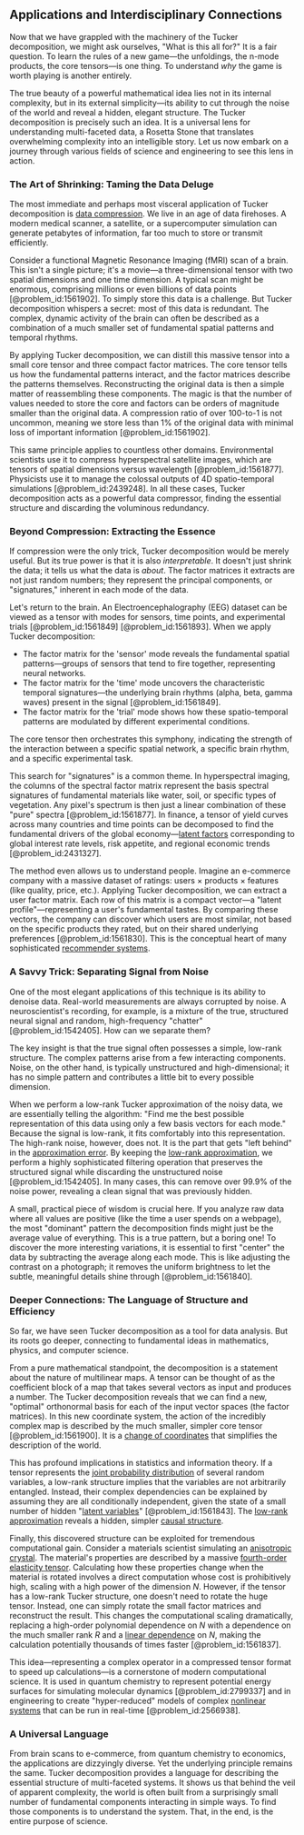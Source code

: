 ## Applications and Interdisciplinary Connections

Now that we have grappled with the machinery of the Tucker decomposition, we might ask ourselves, "What is this all for?" It is a fair question. To learn the rules of a new game—the unfoldings, the n-mode products, the core tensors—is one thing. To understand *why* the game is worth playing is another entirely.

The true beauty of a powerful mathematical idea lies not in its internal complexity, but in its external simplicity—its ability to cut through the noise of the world and reveal a hidden, elegant structure. The Tucker decomposition is precisely such an idea. It is a universal lens for understanding multi-faceted data, a Rosetta Stone that translates overwhelming complexity into an intelligible story. Let us now embark on a journey through various fields of science and engineering to see this lens in action.

### The Art of Shrinking: Taming the Data Deluge

The most immediate and perhaps most visceral application of Tucker decomposition is [data compression](@article_id:137206). We live in an age of data firehoses. A modern medical scanner, a satellite, or a supercomputer simulation can generate petabytes of information, far too much to store or transmit efficiently.

Consider a functional Magnetic Resonance Imaging (fMRI) scan of a brain. This isn't a single picture; it's a movie—a three-dimensional tensor with two spatial dimensions and one time dimension. A typical scan might be enormous, comprising millions or even billions of data points [@problem_id:1561902]. To simply store this data is a challenge. But Tucker decomposition whispers a secret: most of this data is redundant. The complex, dynamic activity of the brain can often be described as a combination of a much smaller set of fundamental spatial patterns and temporal rhythms.

By applying Tucker decomposition, we can distill this massive tensor into a small core tensor and three compact factor matrices. The core tensor tells us how the fundamental patterns interact, and the factor matrices describe the patterns themselves. Reconstructing the original data is then a simple matter of reassembling these components. The magic is that the number of values needed to store the core and factors can be orders of magnitude smaller than the original data. A compression ratio of over 100-to-1 is not uncommon, meaning we store less than 1% of the original data with minimal loss of important information [@problem_id:1561902].

This same principle applies to countless other domains. Environmental scientists use it to compress hyperspectral satellite images, which are tensors of spatial dimensions versus wavelength [@problem_id:1561877]. Physicists use it to manage the colossal outputs of 4D spatio-temporal simulations [@problem_id:2439248]. In all these cases, Tucker decomposition acts as a powerful data compressor, finding the essential structure and discarding the voluminous redundancy.

### Beyond Compression: Extracting the Essence

If compression were the only trick, Tucker decomposition would be merely useful. But its true power is that it is also *interpretable*. It doesn't just shrink the data; it tells us what the data is *about*. The factor matrices it extracts are not just random numbers; they represent the principal components, or "signatures," inherent in each mode of the data.

Let's return to the brain. An Electroencephalography (EEG) dataset can be viewed as a tensor with modes for sensors, time points, and experimental trials [@problem_id:1561849] [@problem_id:1561893]. When we apply Tucker decomposition:
- The factor matrix for the 'sensor' mode reveals the fundamental spatial patterns—groups of sensors that tend to fire together, representing neural networks.
- The factor matrix for the 'time' mode uncovers the characteristic temporal signatures—the underlying brain rhythms (alpha, beta, gamma waves) present in the signal [@problem_id:1561849].
- The factor matrix for the 'trial' mode shows how these spatio-temporal patterns are modulated by different experimental conditions.

The core tensor then orchestrates this symphony, indicating the strength of the interaction between a specific spatial network, a specific brain rhythm, and a specific experimental task.

This search for "signatures" is a common theme. In hyperspectral imaging, the columns of the spectral factor matrix represent the basis spectral signatures of fundamental materials like water, soil, or specific types of vegetation. Any pixel's spectrum is then just a linear combination of these "pure" spectra [@problem_id:1561877]. In finance, a tensor of yield curves across many countries and time points can be decomposed to find the fundamental drivers of the global economy—[latent factors](@article_id:182300) corresponding to global interest rate levels, risk appetite, and regional economic trends [@problem_id:2431327].

The method even allows us to understand people. Imagine an e-commerce company with a massive dataset of ratings: users $\times$ products $\times$ features (like quality, price, etc.). Applying Tucker decomposition, we can extract a user factor matrix. Each row of this matrix is a compact vector—a "latent profile"—representing a user's fundamental tastes. By comparing these vectors, the company can discover which users are most similar, not based on the specific products they rated, but on their shared underlying preferences [@problem_id:1561830]. This is the conceptual heart of many sophisticated [recommender systems](@article_id:172310).

### A Savvy Trick: Separating Signal from Noise

One of the most elegant applications of this technique is its ability to denoise data. Real-world measurements are always corrupted by noise. A neuroscientist's recording, for example, is a mixture of the true, structured neural signal and random, high-frequency "chatter" [@problem_id:1542405]. How can we separate them?

The key insight is that the true signal often possesses a simple, low-rank structure. The complex patterns arise from a few interacting components. Noise, on the other hand, is typically unstructured and high-dimensional; it has no simple pattern and contributes a little bit to every possible dimension.

When we perform a low-rank Tucker approximation of the noisy data, we are essentially telling the algorithm: "Find me the best possible representation of this data using only a few basis vectors for each mode." Because the signal is low-rank, it fits comfortably into this representation. The high-rank noise, however, does not. It is the part that gets "left behind" in the [approximation error](@article_id:137771). By keeping the [low-rank approximation](@article_id:142504), we perform a highly sophisticated filtering operation that preserves the structured signal while discarding the unstructured noise [@problem_id:1542405]. In many cases, this can remove over 99.9% of the noise power, revealing a clean signal that was previously hidden.

A small, practical piece of wisdom is crucial here. If you analyze raw data where all values are positive (like the time a user spends on a webpage), the most "dominant" pattern the decomposition finds might just be the average value of everything. This is a true pattern, but a boring one! To discover the more interesting variations, it is essential to first "center" the data by subtracting the average along each mode. This is like adjusting the contrast on a photograph; it removes the uniform brightness to let the subtle, meaningful details shine through [@problem_id:1561840].

### Deeper Connections: The Language of Structure and Efficiency

So far, we have seen Tucker decomposition as a tool for data analysis. But its roots go deeper, connecting to fundamental ideas in mathematics, physics, and computer science.

From a pure mathematical standpoint, the decomposition is a statement about the nature of multilinear maps. A tensor can be thought of as the coefficient block of a map that takes several vectors as input and produces a number. The Tucker decomposition reveals that we can find a new, "optimal" orthonormal basis for each of the input vector spaces (the factor matrices). In this new coordinate system, the action of the incredibly complex map is described by the much smaller, simpler core tensor [@problem_id:1561900]. It is a [change of coordinates](@article_id:272645) that simplifies the description of the world.

This has profound implications in statistics and information theory. If a tensor represents the [joint probability distribution](@article_id:264341) of several random variables, a low-rank structure implies that the variables are not arbitrarily entangled. Instead, their complex dependencies can be explained by assuming they are all conditionally independent, given the state of a small number of hidden "[latent variables](@article_id:143277)" [@problem_id:1561843]. The [low-rank approximation](@article_id:142504) reveals a hidden, simpler [causal structure](@article_id:159420).

Finally, this discovered structure can be exploited for tremendous computational gain. Consider a materials scientist simulating an [anisotropic crystal](@article_id:177262). The material's properties are described by a massive [fourth-order elasticity tensor](@article_id:187824). Calculating how these properties change when the material is rotated involves a direct computation whose cost is prohibitively high, scaling with a high power of the dimension $N$. However, if the tensor has a low-rank Tucker structure, one doesn't need to rotate the huge tensor. Instead, one can simply rotate the small factor matrices and reconstruct the result. This changes the computational scaling dramatically, replacing a high-order polynomial dependence on $N$ with a dependence on the much smaller rank $R$ and a [linear dependence](@article_id:149144) on $N$, making the calculation potentially thousands of times faster [@problem_id:1561837].

This idea—representing a complex operator in a compressed tensor format to speed up calculations—is a cornerstone of modern computational science. It is used in quantum chemistry to represent potential energy surfaces for simulating molecular dynamics [@problem_id:2799337] and in engineering to create "hyper-reduced" models of complex [nonlinear systems](@article_id:167853) that can be run in real-time [@problem_id:2566938].

### A Universal Language

From brain scans to e-commerce, from quantum chemistry to economics, the applications are dizzyingly diverse. Yet the underlying principle remains the same. Tucker decomposition provides a language for describing the essential structure of multi-faceted systems. It shows us that behind the veil of apparent complexity, the world is often built from a surprisingly small number of fundamental components interacting in simple ways. To find those components is to understand the system. That, in the end, is the entire purpose of science.